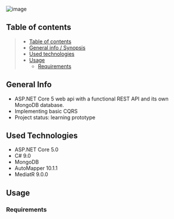 ![image](https://user-images.githubusercontent.com/70706753/109709512-46a57180-7ba5-11eb-944e-3c0e918e4405.png)

## Table of contents

> * [Table of contents](#table-of-contents)
> * [General info / Synopsis](#general-info)
> * [Used technologies](#used-technologies)
> * [Usage](#Usage)
>   * [Requirements](#Requirements)

## General Info

* ASP.NET Core 5 web api with a functional REST API and its own MongoDB database.
* Implementing basic CQRS
* Project status: learning prototype

## Used Technologies
* ASP.NET Core 5.0
* C# 9.0
* MongoDB
* AutoMapper 10.1.1
* MediatR 9.0.0

## Usage

### Requirements
